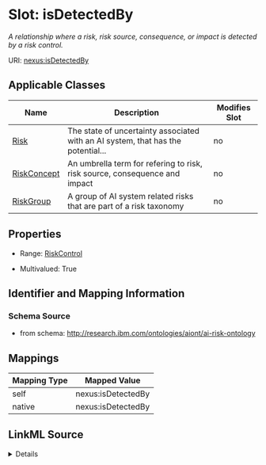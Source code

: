 

# Slot: isDetectedBy


_A relationship where a risk, risk source, consequence, or impact is detected by a risk control._





URI: [nexus:isDetectedBy](http://research.ibm.com/ontologies/aiont/isDetectedBy)



<!-- no inheritance hierarchy -->





## Applicable Classes

| Name | Description | Modifies Slot |
| --- | --- | --- |
| [Risk](Risk.md) | The state of uncertainty associated with an AI system, that has the potential... |  no  |
| [RiskConcept](RiskConcept.md) | An umbrella term for refering to risk, risk source, consequence and impact |  no  |
| [RiskGroup](RiskGroup.md) | A group of AI system related risks that are part of a risk taxonomy |  no  |







## Properties

* Range: [RiskControl](RiskControl.md)

* Multivalued: True





## Identifier and Mapping Information







### Schema Source


* from schema: http://research.ibm.com/ontologies/aiont/ai-risk-ontology




## Mappings

| Mapping Type | Mapped Value |
| ---  | ---  |
| self | nexus:isDetectedBy |
| native | nexus:isDetectedBy |




## LinkML Source

<details>
```yaml
name: isDetectedBy
description: A relationship where a risk, risk source, consequence, or impact is detected
  by a risk control.
from_schema: http://research.ibm.com/ontologies/aiont/ai-risk-ontology
rank: 1000
alias: isDetectedBy
domain_of:
- RiskConcept
inverse: detectsRiskConcept
range: RiskControl
multivalued: true
inlined: false

```
</details>